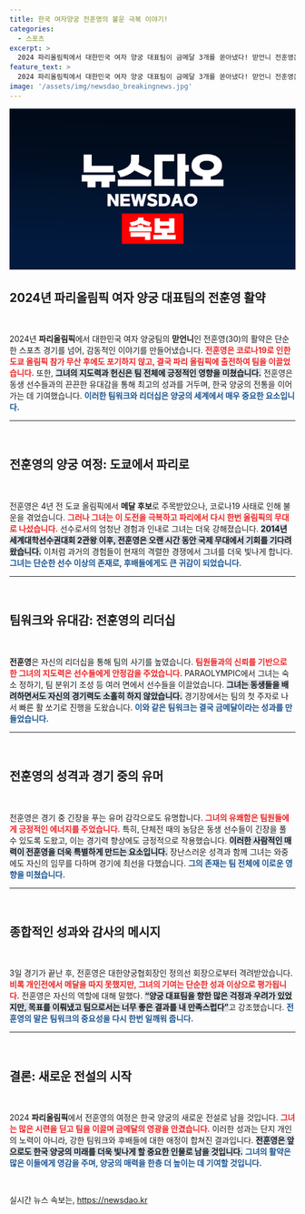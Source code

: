 ```yaml
---
title: 한국 여자양궁 전훈영의 불운 극복 이야기!
categories:
  - 스포츠
excerpt: >
  2024 파리올림픽에서 대한민국 여자 양궁 대표팀이 금메달 3개를 쏟아냈다! 맏언니 전훈영은 동생들을 챙기며 신화를 썼고, 정의선 회장은 깊은 감사의 마음을 전했다. 이들의 이야기, 클릭해서 확인하세요!
feature_text: >
  2024 파리올림픽에서 대한민국 여자 양궁 대표팀이 금메달 3개를 쏟아냈다! 맏언니 전훈영은 동생들을 챙기며 신화를 썼고, 정의선 회장은 깊은 감사의 마음을 전했다. 이들의 이야기, 클릭해서 확인하세요!
image: '/assets/img/newsdao_breakingnews.jpg'
---
```


<p><img src="/assets/img/newsdao_breakingnews.jpg" alt="flaretime 속보" /></p>

<h2 data-ke-size="size26">2024년 파리올림픽 여자 양궁 대표팀의 전훈영 활약</h2>

<p data-ke-size="size16">&nbsp;</p>

<p>2024년 <strong>파리올림픽</strong>에서 대한민국 여자 양궁팀의 <strong>맏언니</strong>인 전훈영(30)의 활약은 단순한 스포츠 경기를 넘어, 감동적인 이야기를 만들어냈습니다. <b><span style="color: #ee2323;">전훈영은 코로나19로 인한 도쿄 올림픽 참가 무산 후에도 포기하지 않고, 결국 파리 올림픽에 출전하여 팀을 이끌었습니다.</span></b> 또한, <b><span style="background-color: #21538527;">그녀의 지도력과 헌신은 팀 전체에 긍정적인 영향을 미쳤습니다.</span></b> 전훈영은 동생 선수들과의 끈끈한 유대감을 통해 최고의 성과를 거두며, 한국 양궁의 전통을 이어가는 데 기여했습니다. <b><span style="color: #1a5490;">이러한 팀워크와 리더십은 양궁의 세계에서 매우 중요한 요소입니다.</span></b></p>

<hr>

<p data-ke-size="size16">&nbsp;</p>

<h2 data-ke-size="size26">전훈영의 양궁 여정: 도쿄에서 파리로</h2>

<p data-ke-size="size16">&nbsp;</p>

<p>전훈영은 4년 전 도쿄 올림픽에서 <strong>메달 후보</strong>로 주목받았으나, 코로나19 사태로 인해 불운을 겪었습니다. <b><span style="color: #ee2323;">그러나 그녀는 이 도전을 극복하고 파리에서 다시 한번 올림픽의 무대로 나섰습니다.</span></b> 선수로서의 엄청난 경험과 인내로 그녀는 더욱 강해졌습니다. <b><span style="background-color: #21538527;">2014년 세계대학선수권대회 2관왕 이후, 전훈영은 오랜 시간 동안 국제 무대에서 기회를 기다려왔습니다.</span></b> 이처럼 과거의 경험들이 현재의 격렬한 경쟁에서 그녀를 더욱 빛나게 합니다. <b><span style="color: #1a5490;">그녀는 단순한 선수 이상의 존재로, 후배들에게도 큰 귀감이 되었습니다.</span></b></p>

<hr>

<p data-ke-size="size16">&nbsp;</p>

<h2 data-ke-size="size26">팀워크와 유대감: 전훈영의 리더십</h2>

<p data-ke-size="size16">&nbsp;</p>

<p><strong>전훈영</strong>은 자신의 리더십을 통해 팀의 사기를 높였습니다. <b><span style="color: #ee2323;">팀원들과의 신뢰를 기반으로 한 그녀의 지도력은 선수들에게 안정감을 주었습니다.</span></b> PARAOLYMPIC에서 그녀는 숙소 정하기, 팀 분위기 조성 등 여러 면에서 선수들을 이끌었습니다. <b><span style="background-color: #21538527;">그녀는 동생들을 배려하면서도 자신의 경기력도 소홀히 하지 않았습니다.</span></b> 경기장에서는 팀의 첫 주자로 나서 빠른 활 쏘기로 진행을 도왔습니다. <b><span style="color: #1a5490;">이와 같은 팀워크는 결국 금메달이라는 성과를 만들었습니다.</span></b></p>

<hr>

<p data-ke-size="size16">&nbsp;</p>

<h2 data-ke-size="size26">전훈영의 성격과 경기 중의 유머</h2>

<p data-ke-size="size16">&nbsp;</p>

<p>전훈영은 경기 중 긴장을 푸는 유머 감각으로도 유명합니다. <b><span style="color: #ee2323;">그녀의 유쾌함은 팀원들에게 긍정적인 에너지를 주었습니다.</span></b> 특히, 단체전 때의 농담은 동생 선수들이 긴장을 풀 수 있도록 도왔고, 이는 경기력 향상에도 긍정적으로 작용했습니다. <b><span style="background-color: #21538527;">이러한 사람적인 매력이 전훈영을 더욱 특별하게 만드는 요소입니다.</span></b> 장난스러운 성격과 함께 그녀는 와중에도 자신의 임무를 다하며 경기에 최선을 다했습니다. <b><span style="color: #1a5490;">그의 존재는 팀 전체에 이로운 영향을 미쳤습니다.</span></b></p>

<hr>

<p data-ke-size="size16">&nbsp;</p>

<h2 data-ke-size="size26">종합적인 성과와 감사의 메시지</h2>

<p data-ke-size="size16">&nbsp;</p>

<p>3일 경기가 끝난 후, 전훈영은 대한양궁협회장인 정의선 회장으로부터 격려받았습니다. <b><span style="color: #ee2323;">비록 개인전에서 메달을 따지 못했지만, 그녀의 기여는 단순한 성과 이상으로 평가됩니다.</span></b> 전훈영은 자신의 역할에 대해 말했다. <b><span style="background-color: #21538527;">“양궁 대표팀을 향한 많은 걱정과 우려가 있었지만, 목표를 이뤄냈고 팀으로서는 너무 좋은 결과를 내 만족스럽다”</span></b>고 강조했습니다. <b><span style="color: #1a5490;">전훈영의 말은 팀워크의 중요성을 다시 한번 일깨워 줍니다.</span></b></p>

<hr>

<p data-ke-size="size16">&nbsp;</p>

<h2 data-ke-size="size26">결론: 새로운 전설의 시작</h2>

<p data-ke-size="size16">&nbsp;</p>

<p>2024 <strong>파리올림픽</strong>에서 전훈영의 여정은 한국 양궁의 새로운 전설로 남을 것입니다. <b><span style="color: #ee2323;">그녀는 많은 시련을 딛고 팀을 이끌며 금메달의 영광을 안겼습니다.</span></b> 이러한 성과는 단지 개인의 노력이 아니라, 강한 팀워크와 후배들에 대한 애정이 합쳐진 결과입니다. <b><span style="background-color: #21538527;">전훈영은 앞으로도 한국 양궁의 미래를 더욱 빛나게 할 중요한 인물로 남을 것입니다.</span></b> <b><span style="color: #1a5490;">그녀의 활약은 많은 이들에게 영감을 주며, 양궁의 매력을 한층 더 높이는 데 기여할 것입니다.</span></b></p>

<p data-ke-size="size16">&nbsp;</p>
실시간 뉴스 속보는, <a href="https://newsdao.kr" rel="dofollow">https://newsdao.kr</a>


